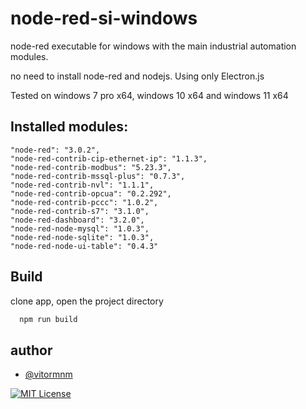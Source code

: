 
# node-red-si-windows

node-red executable for windows with the main industrial automation modules.

no need to install node-red and nodejs.
Using only Electron.js

Tested on windows 7 pro x64, windows 10 x64 and windows 11 x64



##  Installed modules:
    "node-red": "3.0.2",
    "node-red-contrib-cip-ethernet-ip": "1.1.3",
    "node-red-contrib-modbus": "5.23.3",
    "node-red-contrib-mssql-plus": "0.7.3",
    "node-red-contrib-nvl": "1.1.1",
    "node-red-contrib-opcua": "0.2.292",
    "node-red-contrib-pccc": "1.0.2",
    "node-red-contrib-s7": "3.1.0",
    "node-red-dashboard": "3.2.0",
    "node-red-node-mysql": "1.0.3",
    "node-red-node-sqlite": "1.0.3",
    "node-red-node-ui-table": "0.4.3"
## Build

clone app, open the project directory

```bash
  npm run build
```


## author

- [@vitormnm](https://www.linkedin.com/in/vitor-neves-940638152/)



[![MIT License](https://img.shields.io/badge/License-MIT-green.svg)](https://choosealicense.com/licenses/mit/)


